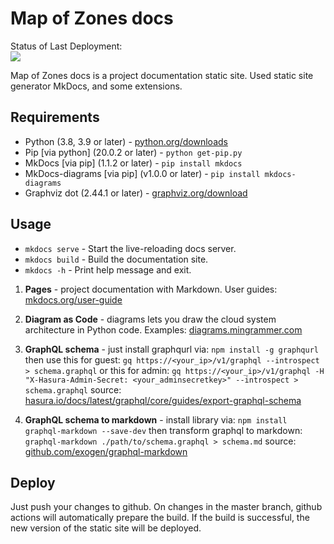 # Map of Zones docs

Status of Last Deployment:<br>
<img src="https://github.com/mapofzones/docs/workflows/CI/badge.svg"><br>

Map of Zones docs is a project documentation static site. Used static site generator MkDocs, and some extensions.

## Requirements

* Python (3.8, 3.9 or later) - [python.org/downloads](https://www.python.org/downloads/)
* Pip [via python] (20.0.2 or later) - `python get-pip.py`
* MkDocs [via pip] (1.1.2 or later) - `pip install mkdocs`
* MkDocs-diagrams [via pip] (v1.0.0 or later) - `pip install mkdocs-diagrams`
* Graphviz dot (2.44.1 or later) - [graphviz.org/download](https://www.graphviz.org/download/)

## Usage

* `mkdocs serve` - Start the live-reloading docs server.
* `mkdocs build` - Build the documentation site.
* `mkdocs -h` - Print help message and exit.

1) **Pages** - project documentation with Markdown. User guides: [mkdocs.org/user-guide](https://www.mkdocs.org/user-guide/writing-your-docs/)

2) **Diagram as Code** - diagrams lets you draw the cloud system architecture in Python code. Examples: [diagrams.mingrammer.com](https://diagrams.mingrammer.com/docs/getting-started/examples)

3) **GraphQL schema** - just install graphqurl via: `npm install -g graphqurl` then use this for guest: `gq https://<your_ip>/v1/graphql --introspect > schema.graphql` or this for admin: `gq https://<your_ip>/v1/graphql -H "X-Hasura-Admin-Secret: <your_adminsecretkey>" --introspect > schema.graphql` source: [hasura.io/docs/latest/graphql/core/guides/export-graphql-schema](https://hasura.io/docs/latest/graphql/core/guides/export-graphql-schema.html)

4) **GraphQL schema to markdown** - install library via: `npm install graphql-markdown --save-dev` then transform graphql to markdown: `graphql-markdown ./path/to/schema.graphql > schema.md` source: [github.com/exogen/graphql-markdown](https://github.com/exogen/graphql-markdown)



## Deploy

Just push your changes to github. On changes in the master branch, github actions will automatically prepare the build. If the build is successful, the new version of the static site will be deployed.